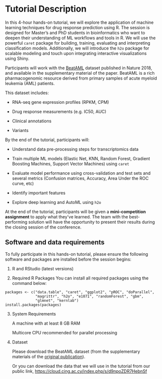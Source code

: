 # Tutorial Description

In this 4-hour hands-on tutorial, we will explore the application of machine learning techniques for drug response prediction using R. The session is designed for Master’s and PhD students in bioinformatics who want to deepen their understanding of ML workflows and tools in R. We will use the powerful `caret` package for building, training, evaluating and interpreting classification models. Additionally, we will introduce the `h2o` package for scalable modeling and touch upon integrating interactive visualizations using Shiny.

Participants will work with the [BeatAML](https://www.nature.com/articles/s41586-018-0623-z#Sec38) dataset published in Nature 2018, and available in the supplementary material of the paper. BeatAML is a rich pharmacogenomic resource derived from primary samples of acute myeloid leukemia (AML) patients.

This dataset includes:

-   RNA-seq gene expression profiles (RPKM, CPM)

-   Drug response measurements (e.g. IC50, AUC)

-   Clinical annotations

-   Variants

By the end of the tutorial, participants will:

-   Understand data pre-processing steps for transcriptomics data

-   Train multiple ML models (Elastic Net, KNN, Random Forest, Gradient Boosting Machines, Support Vector Machines) using `caret`

-   Evaluate model performance using cross-validation and test sets and several metrics (Confusion matrices, Accuracy, Area Under the ROC curve, etc)

-   Identify important features

-   Explore deep learning and AutoML using `h2o`

At the end of the tutorial, participants will be given a **mini-competition assignment** to apply what they've learned. The team with the best-performing solution will have the opportunity to present their results during the closing session of the conference.

## Software and data requirements

To fully participate in this hands-on tutorial, please ensure the following software and packages are installed before the session begins:

1.  R and RStudio (latest versions)

2.  Required R Packages You can install all required packages using the command below:

```{r}
packages <- c("data.table", "caret", "ggplot2", "pROC", "doParallel", 
              "magrittr", "h2o", "e1071", "randomForest", "gbm", 
              "glmnet", "kernlab")
install.packages(packages)
```

3.  System Requirements

    A machine with at least 8 GB RAM

    Multicore CPU recommended for parallel processing

4.  Dataset

    Please download the BeatAML dataset (from the supplementary materials of the [original publication](https://www.nature.com/articles/s41586-018-0623-z#Sec38)).

    Or you can download the data that we will use in the tutorial from our public link, <https://cloud.cing.ac.cy/index.php/s/d9npoZDR7HebnSf>
